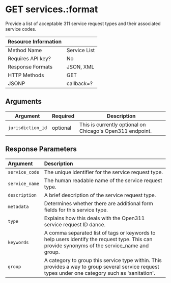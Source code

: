 # GET services.:format

Provide a list of acceptable 311 service request types and their associated service codes.

| Resource Information |     |
|----------------------|-----|
| Method Name | Service List |
| Requires API key? | No |
| Response Formats | JSON, XML |
| HTTP Methods | GET |
| JSONP | callback=? |

## Arguments

|     Argument      | Required |                        Description                        |
|-------------------|----------|-----------------------------------------------------------|
| `jurisdiction_id` | optional | This is currently optional on Chicago's Open311 endpoint. |

## Response Parameters

|     Argument   |                        Description                                     |
|:---------------|:-----------------------------------------------------------------------|
| `service_code` | The unique identifier for the service request type.                    |
| `service_name` | The human readable name of the service request type.                   |
| `description`  | A brief description of the service request type.                       |
| `metadata`     | Determines whether there are additional form fields for this service type. |
| `type`         | Explains how this deals with the Open311 service request ID dance.             |
| `keywords`     | A comma separated list of tags or keywords to help users identify the request type. This can provide synonyms of the service_name and group. |
| `group`        | A category to group this service type within. This provides a way to group several service request types under one category such as 'sanitation'. |